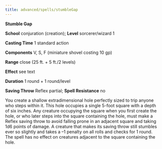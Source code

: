 ```yaml
---
title: advanced/spells/stumbleGap
---
```

 **Stumble Gap**

**School** conjuration (creation); **Level** sorcerer/wizard 1

**Casting Time** 1 standard action

**Components** V, S, F (miniature shovel costing 10 gp)

**Range** close (25 ft. + 5 ft./2 levels)

**Effect** see text

**Duration** 1 round + 1 round/level

**Saving Throw** Reflex partial; **Spell Resistance** no

You create a shallow extradimensional hole perfectly sized to trip anyone who steps within it. This hole occupies a single 5-foot square with a depth of six inches. Any creature occupying the square when you first create the hole, or who later steps into the square containing the hole, must make a Reflex saving throw to avoid falling prone in an adjacent square and taking 1d6 points of damage. A creature that makes its saving throw still stumbles ever so slightly and takes a –1 penalty on all rolls and checks for 1 round. The spell has no effect on creatures adjacent to the square containing the hole.

